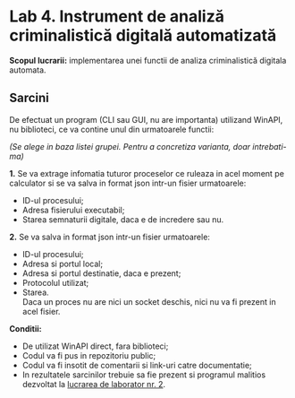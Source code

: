 # Lab 4. Instrument de analiză criminalistică digitală automatizată

**Scopul lucrarii:** implementarea unei functii de analiza criminalistică digitala automata.

## Sarcini

De efectuat un program (CLI sau GUI, nu are importanta) utilizand WinAPI, nu biblioteci, ce va contine unul din urmatoarele functii:

_(Se alege in baza listei grupei. Pentru a concretiza varianta, doar intrebati-ma)_

**1.** Se va extrage infomatia tuturor proceselor ce ruleaza in acel moment pe calculator si se va salva in format json intr-un fisier urmatoarele:
- ID-ul procesului;
- Adresa fisierului executabil;
- Starea semnaturii digitale, daca e de incredere sau nu.

**2.** Se va salva in format json intr-un fisier urmatoarele:
- ID-ul procesului;
- Adresa si portul local;
- Adresa si portul destinatie, daca e prezent;
- Protocolul utilizat;
- Starea.
<br/>Daca un proces nu are nici un socket deschis, nici nu va fi prezent in acel fisier.

<!-- **3.** Se vor afisa toate discurile conectate la sistem si, dupa selectarea de utilizator a unui disc, se va crea o imagine in baza acelui disc, care va fi utilizat ulterior pentru analiza.
[Volume Shadow Copy Service](https://learn.microsoft.com/en-us/windows-server/storage/file-server/volume-shadow-copy-service) -->

**Conditii:**
- De utilizat WinAPI direct, fara biblioteci;
- Codul va fi pus in repozitoriu public;
- Codul va fi insotit de comentarii si link-uri catre documentatie;
- In rezultatele sarcinilor trebuie sa fie prezent si programul malitios dezvoltat la [lucrarea de laborator nr. 2](Lab2.md).

